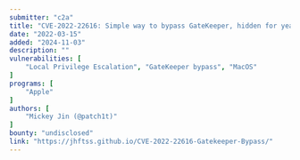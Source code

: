 ```yaml
---
submitter: "c2a"
title: "CVE-2022-22616: Simple way to bypass GateKeeper, hidden for years"
date: "2022-03-15"
added: "2024-11-03"
description: ""
vulnerabilities: [
    "Local Privilege Escalation", "GateKeeper bypass", "MacOS"
]
programs: [
    "Apple"
]
authors: [
    "Mickey Jin (@patch1t)"
]
bounty: "undisclosed"
link: "https://jhftss.github.io/CVE-2022-22616-Gatekeeper-Bypass/"
---
```




